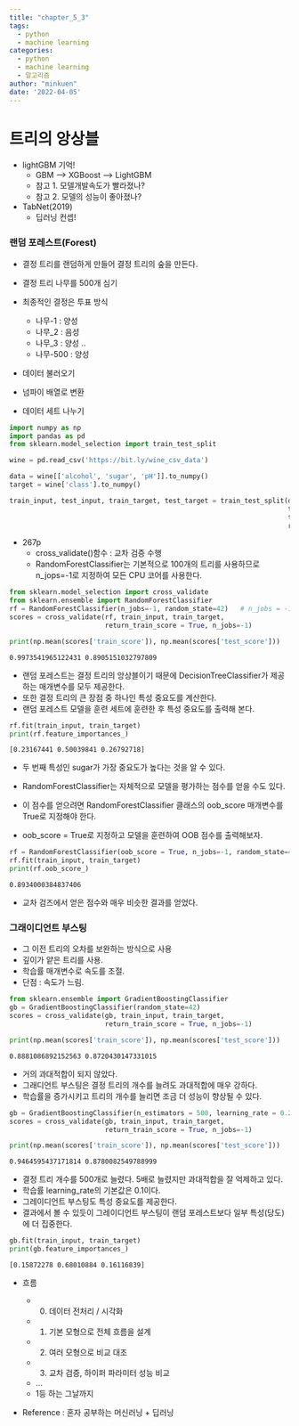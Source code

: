 ```yaml
---
title: "chapter_5_3"
tags:
  - python
  - machine learning
categories:
  - python
  - machine learning
  - 알고리즘
author: "minkuen"
date: '2022-04-05'
---
```


# 트리의 앙상블
- lightGBM 기억!
  + GBM --> XGBoost --> LightGBM
  + 참고 1. 모델개발속도가 빨라졌나?
  + 참고 2. 모델의 성능이 좋아졌나?
- TabNet(2019)
  + 딥러닝 컨셉!

### 랜덤 포레스트(Forest)
- 결정 트리를 랜덤하게 만들어 결정 트리의 숲을 만든다.
- 결정 트리 나무를 500개 심기
- 최종적인 결정은 투표 방식
  + 나무-1 : 양성
  + 나무_2 : 음성
  + 나무_3 : 양성
  ..
  + 나무-500 : 양성


- 데이터 불러오기
- 넘파이 배열로 변환
- 데이터 세트 나누기


```python
import numpy as np
import pandas as pd
from sklearn.model_selection import train_test_split

wine = pd.read_csv('https://bit.ly/wine_csv_data')

data = wine[['alcohol', 'sugar', 'pH']].to_numpy()
target = wine['class'].to_numpy()

train_input, test_input, train_target, test_target = train_test_split(data, 
                                                                      target, 
                                                                      test_size=0.2, 
                                                                      random_state=42)
```

- 267p
  + cross_validate()함수 : 교차 검증 수행 
  + RandomForestClassifier는 기본적으로 100개의 트리를 사용하므로 n_jops=-1로 지정하여 모든 CPU 코어를 사용한다.


```python
from sklearn.model_selection import cross_validate
from sklearn.ensemble import RandomForestClassifier
rf = RandomForestClassifier(n_jobs=-1, random_state=42)   # n_jobs = -1은 pc의 모든 코어를 사용하겠다는 뜻
scores = cross_validate(rf, train_input, train_target,
                        return_train_score = True, n_jobs=-1)

print(np.mean(scores['train_score']), np.mean(scores['test_score']))
```

    0.9973541965122431 0.8905151032797809
    

- 랜덤 포레스트는 결정 트리의 앙상블이기 때문에 DecisionTreeClassifier가 제공하는 매개변수를 모두 제공한다.
- 또한 결정 트리의 큰 장점 중 하나인 특성 중요도를 계산한다.
- 랜덤 포레스트 모델을 훈련 세트에 훈련한 후 특성 중요도를 출력해 본다.


```python
rf.fit(train_input, train_target)
print(rf.feature_importances_)
```

    [0.23167441 0.50039841 0.26792718]
    

- 두 번째 특성인 sugar가 가장 중요도가 높다는 것을 알 수 있다.

- RandomForestClassifier는 자체적으로 모델을 평가하는 점수를 얻을 수도 있다.
- 이 점수를 얻으려면 RandomForestClassifier 클래스의 oob_score 매개변수를 True로 지정해야 한다.
- oob_score = True로 지정하고 모델을 훈련하여 OOB 점수를 출력해보자.


```python
rf = RandomForestClassifier(oob_score = True, n_jobs=-1, random_state=42)
rf.fit(train_input, train_target)
print(rf.oob_score_)
```

    0.8934000384837406
    

- 교차 검즈에서 얻은 점수와 매우 비슷한 결과를 얻었다.

### 그래이디언트 부스팅
- 그 이전 트리의 오차를 보완하는 방식으로 사용
- 깊이가 얕은 트리를 사용.
- 학습률 매개변수로 속도를 조절.
- 단점 : 속도가 느림.


```python
from sklearn.ensemble import GradientBoostingClassifier
gb = GradientBoostingClassifier(random_state=42)
scores = cross_validate(gb, train_input, train_target,
                        return_train_score = True, n_jobs=-1)

print(np.mean(scores['train_score']), np.mean(scores['test_score']))
```

    0.8881086892152563 0.8720430147331015
    

- 거의 과대적합이 되지 않았다.
- 그래디언트 부스팅은 결정 트리의 개수를 늘려도 과대적합에 매우 강하다.
- 학습률을 증가시키고 트리의 개수를 늘리면 조금 더 성능이 향상될 수 있다.


```python
gb = GradientBoostingClassifier(n_estimators = 500, learning_rate = 0.2, random_state = 42)
scores = cross_validate(gb, train_input, train_target,
                        return_train_score = True, n_jobs=-1)

print(np.mean(scores['train_score']), np.mean(scores['test_score']))
```

    0.9464595437171814 0.8780082549788999
    

- 결정 트리 개수를 500개로 늘렸다. 5배로 늘렸지만 과대적합을 잘 억제하고 있다.
- 학습률 learning_rate의 기본값은 0.1이다.
- 그레이디언트 부스팅도 특성 중요도를 제공한다.
- 결과에서 볼 수 있듯이 그레이디언트 부스팅이 랜덤 포레스트보다 일부 특성(당도)에 더 집중한다.


```python
gb.fit(train_input, train_target)
print(gb.feature_importances_)
```

    [0.15872278 0.68010884 0.16116839]
    

- 흐름
  + 0. 데이터 전처리 / 시각화
  + 1. 기본 모형으로 전체 흐름을 설계
  + 2. 여러 모형으로 비교 대조
  + 3. 교차 검증, 하이퍼 파라미터 성능 비교
  + ...
  + 1등 하는 그날까지

- Reference : 혼자 공부하는 머신러닝 + 딥러닝 
